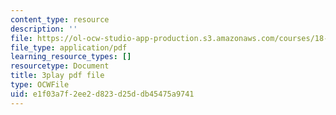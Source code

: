 ```yaml
---
content_type: resource
description: ''
file: https://ol-ocw-studio-app-production.s3.amazonaws.com/courses/18-01sc-single-variable-calculus-fall-2010/e1f03a7f2ee2d823d25ddb45475a9741_19x213y_uk4.pdf
file_type: application/pdf
learning_resource_types: []
resourcetype: Document
title: 3play pdf file
type: OCWFile
uid: e1f03a7f-2ee2-d823-d25d-db45475a9741
---
```

